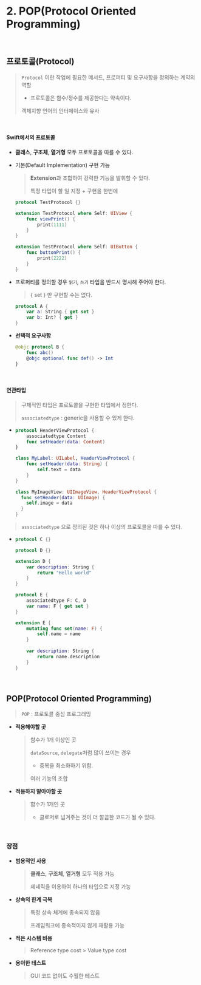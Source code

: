 # 2. POP(Protocol Oriented Programming)


  ​

## 프로토콜(Protocol)

> `Protocol` 이란 작업에 필요한 메서드, 프로퍼티 및 요구사항을 정의하는 계약의 역할
>
> - 프로토콜은 함수/정수를 제공한다는 약속이다.
>
> 객체지향 언어의 인터페이스와 유사


  ​


#### Swift에서의 프로토콜

- **클래스**, **구조체**, **열거형** 모두 프로토콜을 따를 수 있다.

- 기본(Default Implementation) 구현 가능

  > **Extension**과 조합하여 강력한 기능을 발휘할 수 있다.
  >
  > 특정 타입이 할 일 지정 + 구현을 한번에

  ```swift
  protocol TestProtocol {}

  extension TestProtocol where Self: UIView {
      func viewPrint() {
          print(1111)
      }
  }

  extension TestProtocol where Self: UIButton {
      func buttonPrint() {
          print(2222)
      }
  }
  ```

- 프로퍼티를 정의할 경우 `읽기`, `쓰기` 타입을 반드시 명시해 주어야 한다.

  > { set } 만 구현할 수는 없다.

  ```Swift
  protocol A {
      var a: String { get set }
      var b: Int? { get }
  }
  ```

- **선택적 요구사항**

  ```swift
  @objc protocol B {
      func abc()
      @objc optional func def() -> Int
  }
  ```

  ​


#### 연관타입

> 구체적인 타입은 프로토콜을 구현한 타입에서 정한다.
>
> `associatedtype` : generic을 사용할 수 있게 한다.

- ```swift
  protocol HeaderViewProtocol {
      associatedtype Content
      func setHeader(data: Content)
  }

  class MyLabel: UILabel, HeaderViewProtocol {
      func setHeader(data: String) {
          self.text = data
      }
  }

  class MyImageView: UIImageView, HeaderViewProtocol {
    func setHeader(data: UIImage) {
      self.image = data
    }
  }
  ```

> `associatedtype` 으로 정의된 것은 하나 이상의 프로토콜을 따를 수 있다.

- ```swift
  protocol C {}

  protocol D {}

  extension D {
      var description: String {
          return "Hello world"
      }
  }

  protocol E {
      associatedtype F: C, D
      var name: F { get set }
  }

  extension E {
      mutating func set(name: F) {
          self.name = name
      }
      
      var description: String {
          return name.description
      }
  }
  ```



  ​


## POP(Protocol Oriented Programming)

> `POP` : 프로토콜 중심 프로그래밍



- **적용해야할 곳**

  > 함수가 1개 이상인 곳
  >
  > `dataSource`, `delegate`처럼 많이 쓰이는 경우
  >
  > - 중복을 최소화하기 위함.
  >
  > 여러 기능의 조합

- **적용하지 말아야할 곳**

  > 함수가 1개인 곳
  >
  > - 클로저로 넘겨주는 것이 더 깔끔한 코드가 될 수 있다.

  ​


### 장점

- **범용적인 사용**

  > **클래스**, **구조체**, **열거형** 모두 적용 가능
  >
  > 제네릭을 이용하여 하나의 타입으로 지정 가능

- **상속의 한계 극복**

  > 특정 상속 체계에 종속되지 않음
  >
  > 프레임워크에 종속적이지 않게 재활용 가능

- **적은 시스템 비용**

  > Reference type cost > Value type cost

- **용이한 테스트**

  > GUI 코드 없이도 수월한 테스트
